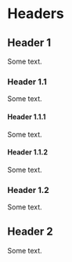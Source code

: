# Headers

## Header 1

Some text.

### Header 1.1

Some text.

#### Header 1.1.1

Some text.

#### Header 1.1.2

Some text.

### Header 1.2

Some text.

## Header 2

Some text.
